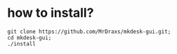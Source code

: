 # how to install?
```
git clone https://github.com/MrDraxs/mkdesk-gui.git;
cd mkdesk-gui;
./install
```
